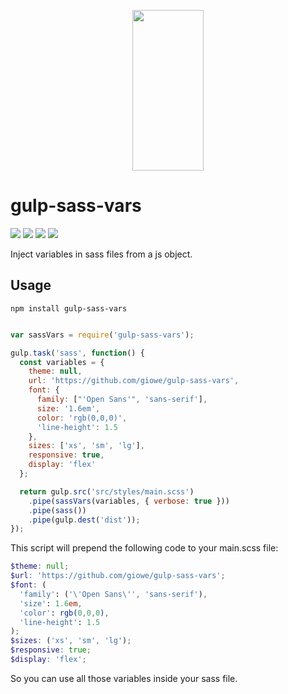 <p align="center">
  <a href="http://gulpjs.com">
    <img height="257" width="114" src="https://raw.githubusercontent.com/gulpjs/artwork/master/gulp-2x.png">
  </a>
</p>

# gulp-sass-vars

<div>
	<a href="https://www.npmjs.com/package/slush-aws-lambda"><img src='http://img.shields.io/npm/v/gulp-sass-vars.svg?style=flat'></a>
	<a href="https://www.npmjs.com/package/slush-aws-lambda"><img src='https://img.shields.io/npm/dm/gulp-sass-vars.svg?style=flat-square'></a>
	<a href="https://david-dm.org/giowe/gulp-sass-vars"><img src='https://david-dm.org/giowe/gulp-sass-vars.svg'></a>
	<a href="https://www.youtube.com/watch?v=Sagg08DrO5U"><img src='http://img.shields.io/badge/gandalf-approved-61C6FF.svg'></a>
</div>

Inject variables in sass files from a js object.

## Usage

```
npm install gulp-sass-vars
```

```js

var sassVars = require('gulp-sass-vars');

gulp.task('sass', function() {
  const variables = {
    theme: null,
    url: 'https://github.com/giowe/gulp-sass-vars',
    font: {
      family: ["'Open Sans'", 'sans-serif'],
      size: '1.6em',
      color: 'rgb(0,0,0)',
      'line-height': 1.5
    },
    sizes: ['xs', 'sm', 'lg'],
    responsive: true,
    display: 'flex'
  };

  return gulp.src('src/styles/main.scss')
    .pipe(sassVars(variables, { verbose: true }))
    .pipe(sass())
    .pipe(gulp.dest('dist'));
});
```

This script will prepend the following code to your main.scss file:

```scss
$theme: null;
$url: 'https://github.com/giowe/gulp-sass-vars';
$font: (
  'family': ('\'Open Sans\'', 'sans-serif'),
  'size': 1.6em,
  'color': rgb(0,0,0),
  'line-height': 1.5
);
$sizes: ('xs', 'sm', 'lg');
$responsive: true;
$display: 'flex';
```

So you can use all those variables inside your sass file.
